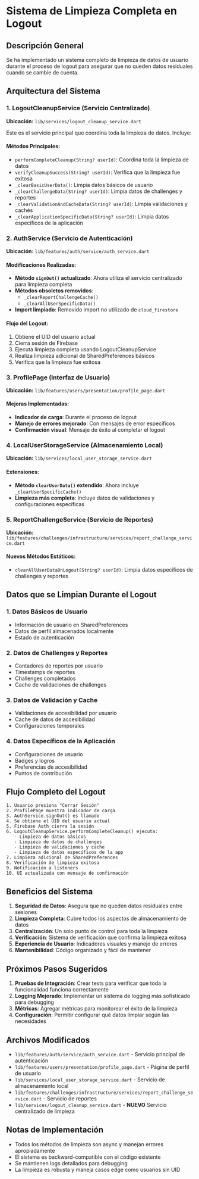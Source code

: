 # Sistema de Limpieza Completa en Logout

## Descripción General

Se ha implementado un sistema completo de limpieza de datos de usuario durante el proceso de logout para asegurar que no queden datos residuales cuando se cambie de cuenta.

## Arquitectura del Sistema

### 1. LogoutCleanupService (Servicio Centralizado)
**Ubicación:** `lib/services/logout_cleanup_service.dart`

Este es el servicio principal que coordina toda la limpieza de datos. Incluye:

#### Métodos Principales:
- `performCompleteCleanup(String? userId)`: Coordina toda la limpieza de datos
- `verifyCleanupSuccess(String? userId)`: Verifica que la limpieza fue exitosa
- `_clearBasicUserData()`: Limpia datos básicos de usuario
- `_clearChallengeData(String? userId)`: Limpia datos de challenges y reportes
- `_clearValidationAndCacheData(String? userId)`: Limpia validaciones y cachés
- `_clearApplicationSpecificData(String? userId)`: Limpia datos específicos de la aplicación

### 2. AuthService (Servicio de Autenticación)
**Ubicación:** `lib/features/auth/service/auth_service.dart`

#### Modificaciones Realizadas:
- **Método `signOut()` actualizado**: Ahora utiliza el servicio centralizado para limpieza completa
- **Métodos obsoletos removidos**: 
  - `_clearReportChallengeCache()` 
  - `_clearAllUserSpecificData()`
- **Import limpiado**: Removido import no utilizado de `cloud_firestore`

#### Flujo del Logout:
1. Obtiene el UID del usuario actual
2. Cierra sesión de Firebase
3. Ejecuta limpieza completa usando LogoutCleanupService
4. Realiza limpieza adicional de SharedPreferences básicos
5. Verifica que la limpieza fue exitosa

### 3. ProfilePage (Interfaz de Usuario)
**Ubicación:** `lib/features/users/presentation/profile_page.dart`

#### Mejoras Implementadas:
- **Indicador de carga**: Durante el proceso de logout
- **Manejo de errores mejorado**: Con mensajes de error específicos
- **Confirmación visual**: Mensaje de éxito al completar el logout

### 4. LocalUserStorageService (Almacenamiento Local)
**Ubicación:** `lib/services/local_user_storage_service.dart`

#### Extensiones:
- **Método `clearUserData()` extendido**: Ahora incluye `_clearUserSpecificCache()`
- **Limpieza más completa**: Incluye datos de validaciones y configuraciones específicas

### 5. ReportChallengeService (Servicio de Reportes)
**Ubicación:** `lib/features/challenges/infrastructure/services/report_challenge_service.dart`

#### Nuevos Métodos Estáticos:
- `clearAllUserDataOnLogout(String? userId)`: Limpia datos específicos de challenges y reportes

## Datos que se Limpian Durante el Logout

### 1. Datos Básicos de Usuario
- Información de usuario en SharedPreferences
- Datos de perfil almacenados localmente
- Estado de autenticación

### 2. Datos de Challenges y Reportes
- Contadores de reportes por usuario
- Timestamps de reportes
- Challenges completados
- Cache de validaciones de challenges

### 3. Datos de Validación y Cache
- Validaciones de accesibilidad por usuario
- Cache de datos de accesibilidad
- Configuraciones temporales

### 4. Datos Específicos de la Aplicación
- Configuraciones de usuario
- Badges y logros
- Preferencias de accesibilidad
- Puntos de contribución

## Flujo Completo del Logout

```
1. Usuario presiona "Cerrar Sesión"
2. ProfilePage muestra indicador de carga
3. AuthService.signOut() es llamado
4. Se obtiene el UID del usuario actual
5. Firebase Auth cierra la sesión
6. LogoutCleanupService.performCompleteCleanup() ejecuta:
   - Limpieza de datos básicos
   - Limpieza de datos de challenges
   - Limpieza de validaciones y cache
   - Limpieza de datos específicos de la app
7. Limpieza adicional de SharedPreferences
8. Verificación de limpieza exitosa
9. Notificación a listeners
10. UI actualizada con mensaje de confirmación
```

## Beneficios del Sistema

1. **Seguridad de Datos**: Asegura que no queden datos residuales entre sesiones
2. **Limpieza Completa**: Cubre todos los aspectos de almacenamiento de datos
3. **Centralización**: Un solo punto de control para toda la limpieza
4. **Verificación**: Sistema de verificación que confirma la limpieza exitosa
5. **Experiencia de Usuario**: Indicadores visuales y manejo de errores
6. **Mantenibilidad**: Código organizado y fácil de mantener

## Próximos Pasos Sugeridos

1. **Pruebas de Integración**: Crear tests para verificar que toda la funcionalidad funciona correctamente
2. **Logging Mejorado**: Implementar un sistema de logging más sofisticado para debugging
3. **Métricas**: Agregar métricas para monitorear el éxito de la limpieza
4. **Configuración**: Permitir configurar qué datos limpiar según las necesidades

## Archivos Modificados

- `lib/features/auth/service/auth_service.dart` - Servicio principal de autenticación
- `lib/features/users/presentation/profile_page.dart` - Página de perfil de usuario
- `lib/services/local_user_storage_service.dart` - Servicio de almacenamiento local
- `lib/features/challenges/infrastructure/services/report_challenge_service.dart` - Servicio de reportes
- `lib/services/logout_cleanup_service.dart` - **NUEVO** Servicio centralizado de limpieza

## Notas de Implementación

- Todos los métodos de limpieza son async y manejan errores apropiadamente
- El sistema es backward-compatible con el código existente
- Se mantienen logs detallados para debugging
- La limpieza es robusta y maneja casos edge como usuarios sin UID
